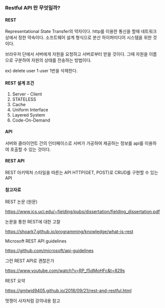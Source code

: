### **Restful API** 란 무엇일까?

#### REST
Representational State Transfer의 약자이다. http를 이용한 통신을 할때 네트워크 상에서 정한 약속이다. 소프트웨어 설계 형식으로 분산 하이퍼미디어 시스템을 위한 것이다.

브라우저 단에서 서버에게 자원을 요청하고 서버로부터 받을 것이다. 그때 자원을 이름으로 구분하여 자원의 상태를 전송하는 방법이다.

ex) delete user 1
user 1번을 삭제한다.

#### REST 설계 조건
1. Server - Client
2. STATELESS
3. Cache
4. Uniform Interface
5. Layered System
6. Code-On-Demand

#### API
서버와 클라이언트 간의 인터페이스로 서버가 가공하여 제공하는 정보를 api를 이용하여 호출할 수 있는 것이다.

#### REST API
REST 아키텍처 스타일을 따른는 API
HTTP(GET, POST)로 CRUD를 구현할 수 있는 API

#### 참고자료
REST 논문 (원문)

https://www.ics.uci.edu/~fielding/pubs/dissertation/fielding_dissertation.pdf



논문을 통한 REST에 대한 고찰

https://shoark7.github.io/programming/knowledge/what-is-rest



Microsoft REST API guidelines

https://github.com/microsoft/api-guidelines



그런 REST API로 괜찮은가

https://www.youtube.com/watch?v=RP_f5dMoHFc&t=829s



REST 요약

https://gmlwjd9405.github.io/2018/09/21/rest-and-restful.html


멋쟁이 사자처럼 강의내용 참고
